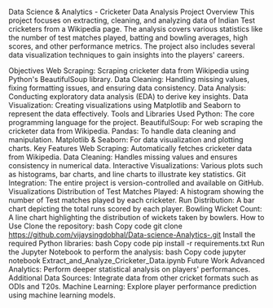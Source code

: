 Data Science & Analytics - Cricketer Data Analysis
Project Overview
This project focuses on extracting, cleaning, and analyzing data of Indian Test cricketers from a Wikipedia page. The analysis covers various statistics like the number of test matches played, batting and bowling averages, high scores, and other performance metrics. The project also includes several data visualization techniques to gain insights into the players' careers.

Objectives
Web Scraping: Scraping cricketer data from Wikipedia using Python's BeautifulSoup library.
Data Cleaning: Handling missing values, fixing formatting issues, and ensuring data consistency.
Data Analysis: Conducting exploratory data analysis (EDA) to derive key insights.
Data Visualization: Creating visualizations using Matplotlib and Seaborn to represent the data effectively.
Tools and Libraries Used
Python: The core programming language for the project.
BeautifulSoup: For web scraping the cricketer data from Wikipedia.
Pandas: To handle data cleaning and manipulation.
Matplotlib & Seaborn: For data visualization and plotting charts.
Key Features
Web Scraping: Automatically fetches cricketer data from Wikipedia.
Data Cleaning: Handles missing values and ensures consistency in numerical data.
Interactive Visualizations: Various plots such as histograms, bar charts, and line charts to illustrate key statistics.
Git Integration: The entire project is version-controlled and available on GitHub.
Visualizations
Distribution of Test Matches Played: A histogram showing the number of Test matches played by each cricketer.
Run Distribution: A bar chart depicting the total runs scored by each player.
Bowling Wicket Count: A line chart highlighting the distribution of wickets taken by bowlers.
How to Use
Clone the repository:
bash
Copy code
git clone https://github.com/vijaysingdobhal/Data-science-Analytics-.git
Install the required Python libraries:
bash
Copy code
pip install -r requirements.txt
Run the Jupyter Notebook to perform the analysis:
bash
Copy code
jupyter notebook Extract_and_Analyze_Cricketer_Data.ipynb
Future Work
Advanced Analytics: Perform deeper statistical analysis on players' performances.
Additional Data Sources: Integrate data from other cricket formats such as ODIs and T20s.
Machine Learning: Explore player performance prediction using machine learning models.
